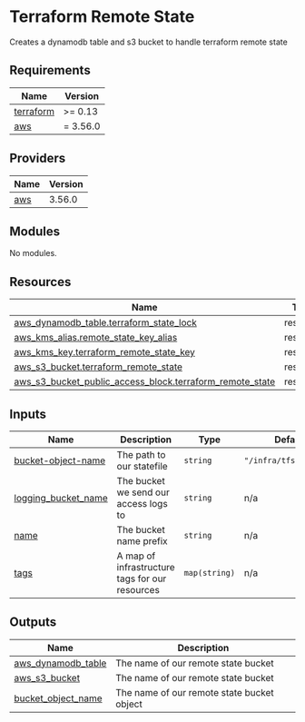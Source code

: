 # Terraform Remote State

Creates a dynamodb table and s3 bucket to handle terraform remote state

<!-- BEGIN_TF_DOCS -->
## Requirements

| Name | Version |
|------|---------|
| <a name="requirement_terraform"></a> [terraform](#requirement\_terraform) | >= 0.13 |
| <a name="requirement_aws"></a> [aws](#requirement\_aws) | = 3.56.0 |

## Providers

| Name | Version |
|------|---------|
| <a name="provider_aws"></a> [aws](#provider\_aws) | 3.56.0 |

## Modules

No modules.

## Resources

| Name | Type |
|------|------|
| [aws_dynamodb_table.terraform_state_lock](https://registry.terraform.io/providers/hashicorp/aws/3.56.0/docs/resources/dynamodb_table) | resource |
| [aws_kms_alias.remote_state_key_alias](https://registry.terraform.io/providers/hashicorp/aws/3.56.0/docs/resources/kms_alias) | resource |
| [aws_kms_key.terraform_remote_state_key](https://registry.terraform.io/providers/hashicorp/aws/3.56.0/docs/resources/kms_key) | resource |
| [aws_s3_bucket.terraform_remote_state](https://registry.terraform.io/providers/hashicorp/aws/3.56.0/docs/resources/s3_bucket) | resource |
| [aws_s3_bucket_public_access_block.terraform_remote_state](https://registry.terraform.io/providers/hashicorp/aws/3.56.0/docs/resources/s3_bucket_public_access_block) | resource |

## Inputs

| Name | Description | Type | Default | Required |
|------|-------------|------|---------|:--------:|
| <a name="input_bucket-object-name"></a> [bucket-object-name](#input\_bucket-object-name) | The path to our statefile | `string` | `"/infra/tfstatefile"` | no |
| <a name="input_logging_bucket_name"></a> [logging\_bucket\_name](#input\_logging\_bucket\_name) | The bucket we send our access logs to | `string` | n/a | yes |
| <a name="input_name"></a> [name](#input\_name) | The bucket name prefix | `string` | n/a | yes |
| <a name="input_tags"></a> [tags](#input\_tags) | A map of infrastructure tags for our resources | `map(string)` | n/a | yes |

## Outputs

| Name | Description |
|------|-------------|
| <a name="output_aws_dynamodb_table"></a> [aws\_dynamodb\_table](#output\_aws\_dynamodb\_table) | The name of our remote state bucket |
| <a name="output_aws_s3_bucket"></a> [aws\_s3\_bucket](#output\_aws\_s3\_bucket) | The name of our remote state bucket |
| <a name="output_bucket_object_name"></a> [bucket\_object\_name](#output\_bucket\_object\_name) | The name of our remote state bucket object |
<!-- END_TF_DOCS -->
